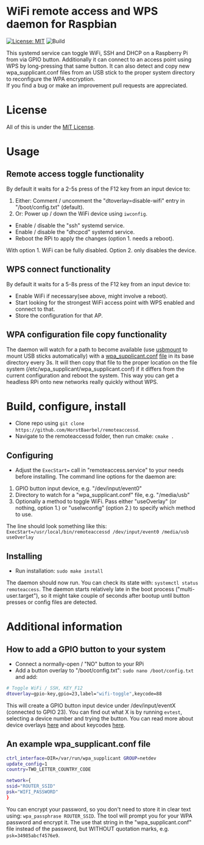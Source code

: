# WiFi remote access and WPS daemon for Raspbian

[![License: MIT](https://img.shields.io/badge/License-MIT-yellow.svg)](https://opensource.org/licenses/MIT) ![Build](https://github.com/HorstBaerbel/remoteaccessd/workflows/Build/badge.svg)

This systemd service can toggle WiFi, SSH and DHCP on a Raspberry Pi from via GPIO button. Additionally it can connect to an access point using WPS by long-pressing that same button. It can also detect and copy new wpa_supplicant.conf files from an USB stick to the proper system directory to reconfigure the WPA encryption.  
If you find a bug or make an improvement pull requests are appreciated.

# License

All of this is under the [MIT License](LICENSE).

# Usage

## Remote access toggle functionality

By default it waits for a 2-5s press of the F12 key from an input device to:

1. Either: Comment / uncomment the "dtoverlay=disable-wifi" entry in "/boot/config.txt" (default).
2. Or: Power up / down the WiFi device using ```iwconfig```.

* Enable / disable the "ssh" systemd service.
* Enable / disable the "dhcpcd" systemd service.
* Reboot the RPi to apply the changes (option 1. needs a reboot).

With option 1. WiFi can be fully disabled. Option 2. only disables the device.

## WPS connect functionality

By default it waits for a 5-8s press of the F12 key from an input device to:

* Enable WiFi if necessary(see above, might involve a reboot).
* Start looking for the strongest WiFi access point with WPS enabled and connect to that.
* Store the configuration for that AP.

## WPA configuration file copy functionality

The daemon will watch for a path to become available (use [usbmount](https://github.com/rbrito/usbmount) to mount USB sticks automatically) with a [wpa_supplicant.conf](wpa_supplicant.conf) [file](https://raspberrypi.stackexchange.com/questions/10251/prepare-sd-card-for-wifi-on-headless-pi) in its base directory every 3s. It will then copy that file to the proper location on the file system (/etc/wpa_supplicant/wpa_supplicant.conf) if it differs from the current configuration and reboot the system. This way you can get a headless RPi onto new networks really quickly without WPS.

# Build, configure, install

* Clone repo using ```git clone https://github.com/HorstBaerbel/remoteaccessd```.
* Navigate to the remoteaccessd folder, then run cmake: ```cmake .```

## Configuring

* Adjust the ```ExecStart=``` call in "remoteaccess.service" to your needs before installing. The command line options for the daemon are:

1. GPIO button input device, e.g. "/dev/input/event0"
2. Directory to watch for a "wpa_supplicant.conf" file, e.g. "/media/usb"
3. Optionally a method to toggle WiFi. Pass either "useOverlay" (or nothing, option 1.) or "useIwconfig" (option 2.) to specify which method to use.  

The line should look something like this: ```ExecStart=/usr/local/bin/remoteaccessd /dev/input/event0 /media/usb useOverlay```

## Installing

* Run installation: ```sudo make install```

The daemon should now run. You can check its state with: ```systemctl status remoteaccess```. The daemon starts relatively late in the boot process ("multi-user.target"), so it might take couple of seconds after bootup until button presses or config files are detected.

# Additional information

## How to add a GPIO button to your system

* Connect a normally-open / "NO" button to your RPi
* Add a button overlay to "/boot/config.txt": ```sudo nano /boot/config.txt``` and add:

```sh
# Toggle WiFi / SSH, KEY_F12
dtoverlay=gpio-key,gpio=23,label="wifi-toggle",keycode=88
```

This will create a GPIO button input device under /dev/input/eventX (connected to GPIO 23). You can find out what X is by running ```evtest```, selecting a device number and trying the button. You can read more about device overlays [here](https://github.com/raspberrypi/firmware/blob/master/boot/overlays/README) and about keycodes [here](https://github.com/torvalds/linux/blob/v4.12/include/uapi/linux/input-event-codes.h).

## An example wpa_supplicant.conf file

```sh
ctrl_interface=DIR=/var/run/wpa_supplicant GROUP=netdev
update_config=1
country=TWO_LETTER_COUNTRY_CODE

network={ 
ssid="ROUTER_SSID"
psk="WIFI_PASSWORD"
}
```

You can encrypt your password, so you don't need to store it in clear text using: ```wpa_passphrase ROUTER_SSID```. The tool will prompt you for your WPA password and encrypt it. The use that string in the "wpa_supplicant.conf" file instead of the password, but WITHOUT quotation marks, e.g. ```psk=34985abcf4576e9```.
